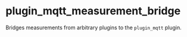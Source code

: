 # plugin_mqtt_measurement_bridge

Bridges measurements from arbitrary plugins to the `plugin_mqtt` plugin.


